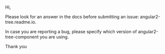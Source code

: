Hi,

Please look for an answer in the docs before submitting an issue:
angular2-tree.readme.io.

In case you are reporting a bug, please specify which version of angular2-tree-component you are using.

Thank you
